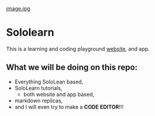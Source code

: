 [image.jpg](images/image.jpg)

# Sololearn

This is a learning and coding playground [website](https://www.sololearn.com), and app.

## What we will be doing on this repo:

- Everything SoloLean based,
- SoloLearn tutorials,
  - both website and app based,
- markdown replicas,
- and I will even try to make a **CODE EDITOR**!!!
